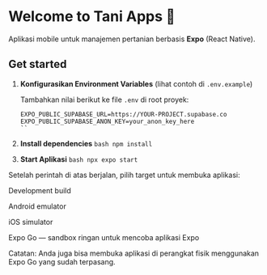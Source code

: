 # Welcome to Tani Apps 👋

Aplikasi mobile untuk manajemen pertanian berbasis **Expo** (React Native).

## Get started

1. **Konfigurasikan Environment Variables** (lihat contoh di `.env.example`)

   Tambahkan nilai berikut ke file `.env` di root proyek:

   ```env
   EXPO_PUBLIC_SUPABASE_URL=https://YOUR-PROJECT.supabase.co
   EXPO_PUBLIC_SUPABASE_ANON_KEY=your_anon_key_here
   ``
   ```

2. **Install dependencies**
   `bash
npm install
`
3. **Start Aplikasi**
   `bash
npx expo start
`

Setelah perintah di atas berjalan, pilih target untuk membuka aplikasi:

Development build

Android emulator

iOS simulator

Expo Go
— sandbox ringan untuk mencoba aplikasi Expo

Catatan: Anda juga bisa membuka aplikasi di perangkat fisik menggunakan Expo Go yang sudah terpasang.
